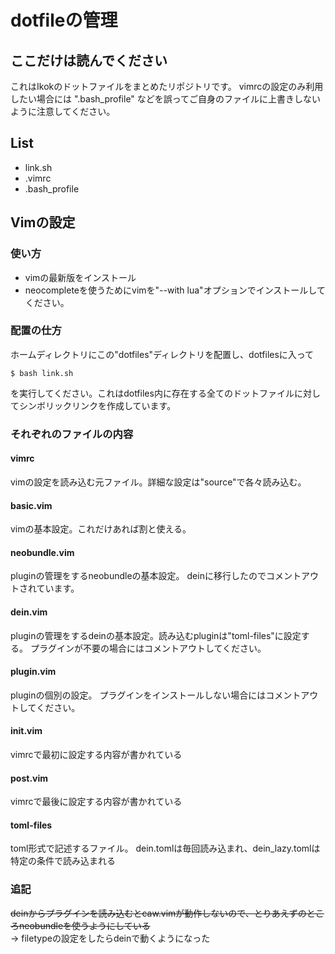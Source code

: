 # dotfileの管理

## ここだけは読んでください
これはIkokのドットファイルをまとめたリポジトリです。
vimrcの設定のみ利用したい場合には ".bash_profile"
などを誤ってご自身のファイルに上書きしないように注意してください。

## List
- link.sh
- .vimrc
- .bash_profile

## Vimの設定
### 使い方
- vimの最新版をインストール
- neocompleteを使うためにvimを"--with lua"オプションでインストールしてください。


### 配置の仕方 
ホームディレクトリにこの"dotfiles"ディレクトリを配置し、dotfilesに入って
```sh:title
$ bash link.sh
```
を実行してください。これはdotfiles内に存在する全てのドットファイルに対してシンボリックリンクを作成しています。


### それぞれのファイルの内容
#### vimrc
vimの設定を読み込む元ファイル。詳細な設定は"source"で各々読み込む。
#### basic.vim
vimの基本設定。これだけあれば割と使える。
#### neobundle.vim
pluginの管理をするneobundleの基本設定。
deinに移行したのでコメントアウトされています。
#### dein.vim
pluginの管理をするdeinの基本設定。読み込むpluginは"toml-files"に設定する。
プラグインが不要の場合にはコメントアウトしてください。
#### plugin.vim
pluginの個別の設定。
プラグインをインストールしない場合にはコメントアウトしてください。
#### init.vim
vimrcで最初に設定する内容が書かれている
#### post.vim
vimrcで最後に設定する内容が書かれている
#### toml-files
toml形式で記述するファイル。
dein.tomlは毎回読み込まれ、dein_lazy.tomlは特定の条件で読み込まれる

### 追記

~~deinからプラグインを読み込むとcaw.vimが動作しないので、とりあえずのところneobundleを使うようにしている~~<br>
&rarr; filetypeの設定をしたらdeinで動くようになった

